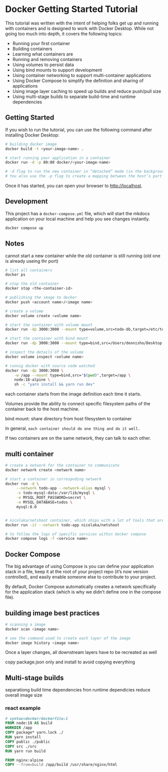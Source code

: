 # Docker Getting Started Tutorial

This tutorial was written with the intent of helping folks get up and running
with containers and is designed to work with Docker Desktop. While not going too much
into depth, it covers the following topics:

- Running your first container
- Building containers
- Learning what containers are
- Running and removing containers
- Using volumes to persist data
- Using bind mounts to support development
- Using container networking to support multi-container applications
- Using Docker Compose to simplify the definition and sharing of applications
- Using image layer caching to speed up builds and reduce push/pull size
- Using multi-stage builds to separate build-time and runtime dependencies

## Getting Started

If you wish to run the tutorial, you can use the following command after installing Docker Desktop:

```bash
# building docker image
docker build -t <your-image-name> .

# start running your application in a container
docker run -d -p 80:80 docker/<your-image-name>

# -d flag to run the new container in “detached” mode (in the background).
# You also use the -p flag to create a mapping between the host’s port 3000 to the container’s port 3000
```

Once it has started, you can open your browser to [http://localhost](http://localhost).

## Development

This project has a `docker-compose.yml` file, which will start the mkdocs application on your
local machine and help you see changes instantly.

```bash
docker compose up
```

## Notes

cannot start a new container while the old container is still running
(old one is already useing thr port)

```bash
# list all containers
docker ps

# stop the old container
docker stop <the-container-id>

# publishing the image to docker
docker push <account name>/<image name>

# create a volume
docker volume create <volume name>

# start the container with volume mount
docker run -dp 3000:3000 --mount type=volume,src=todo-db,target=/etc/todos getting-started

# start the container with bind mount
docker run -dp 3000:3000 --mount type=bind,src=/Users/dennisho/Desktop,target=/etc/todos hkhdennis/items

# inspect the details of the volume
docker volume inspect <volume name>

# runnig docker with source code watched
docker run -dp 3000:3000 \
    -w /app --mount type=bind,src="$(pwd)",target=/app \
    node:18-alpine \
    sh -c "yarn install && yarn run dev"
```

each container starts from the image definition each time it starts.

Volumes provide the ability to connect specific filesystem paths of the container back to the host machine.

bind mount: share directory from host filesystem to container

In general, `each container should do one thing and do it well.`

If two containers are on the same network, they can talk to each other.

## multi container

```bash
# create a network for the container to communicate
docker network create <network name>

# start a container in correspnding network
docker run -d \
     --network todo-app --network-alias mysql \
     -v todo-mysql-data:/var/lib/mysql \
     -e MYSQL_ROOT_PASSWORD=secret \
     -e MYSQL_DATABASE=todos \
     mysql:8.0


# nicolaka/netshoot container, which ships with a lot of tools that are useful for troubleshooting or debugging networking issues.
docker run -it --network todo-app nicolaka/netshoot

# to follow the logs of specific services within docker compose
docker compose logs -f <service name>
```

## Docker Compose

The big advantage of using Compose is you can define your application stack in a file, keep it at the root of your project repo (it’s now version controlled), and easily enable someone else to contribute to your project.

By default, Docker Compose automatically creates a network specifically for the application stack (which is why we didn’t define one in the compose file).

## building image best practices

```bash
# scanning a image
docker scan <image name>

# see the command used to create each layer of the image
docker image history <image name>
```

Once a layer changes, all downstream layers have to be recreated as well

copy package.json only and install to avoid copying everything

## Multi-stage builds

separationg build time dependencies fron runtime dependicies
reduce overall image size

### react example

```dockerfile
# syntax=docker/dockerfile:1
FROM node:18 AS build
WORKDIR /app
COPY package* yarn.lock ./
RUN yarn install
COPY public ./public
COPY src ./src
RUN yarn run build

FROM nginx:alpine
COPY --from=build /app/build /usr/share/nginx/html
```
